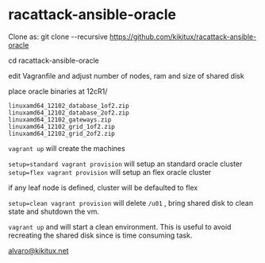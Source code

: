racattack-ansible-oracle
========================
Clone as:
git clone --recursive https://github.com/kikitux/racattack-ansible-oracle

cd racattack-ansible-oracle

edit Vagranfile and adjust number of nodes, ram and size of shared disk

place oracle binaries at 12cR1/

    linuxamd64_12102_database_1of2.zip
    linuxamd64_12102_database_2of2.zip
    linuxamd64_12102_gateways.zip
    linuxamd64_12102_grid_1of2.zip
    linuxamd64_12102_grid_2of2.zip


`vagrant up` will create the machines

`setup=standard vagrant provision` will setup an standard oracle cluster
`setup=flex vagrant provision` will setup an flex oracle cluster

if any leaf node is defined, cluster will be defaulted to flex

`setup=clean vagrant provision` will delete `/u01` , bring shared disk to clean state and shutdown the vm.

`vagrant up` and will start a clean environment. This is useful to avoid recreating the shared disk since is time consuming task.

alvaro@kikitux.net

